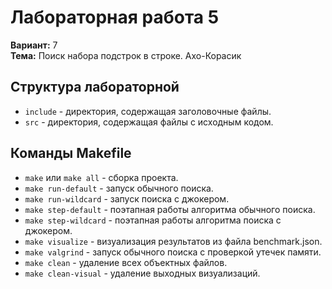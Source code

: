 # Лабораторная работа 5

**Вариант:** 7  
**Тема:** Поиск набора подстрок в строке. Ахо-Корасик  

## Структура лабораторной

* `include` - директория, содержащая заголовочные файлы.
* `src` - директория, содержащая файлы с исходным кодом.

## Команды Makefile

* `make` или `make all` - сборка проекта.
* `make run-default` - запуск обычного поиска.
* `make run-wildcard` - запуск поиска с джокером.
* `make step-default` - поэтапная работы алгоритма обычного поиска.
* `make step-wildcard` - поэтапная работы алгоритма поиска с джокером.
* `make visualize` - визуализация результатов из файла benchmark.json.
* `make valgrind` - запуск обычного поиска с проверкой утечек памяти.
* `make clean` - удаление всех объектных файлов.
* `make clean-visual` - удаление выходных визуализаций.